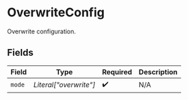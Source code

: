 # OverwriteConfig

Overwrite configuration.


## Fields

| Field                  | Type                   | Required               | Description            |
| ---------------------- | ---------------------- | ---------------------- | ---------------------- |
| `mode`                 | *Literal["overwrite"]* | :heavy_check_mark:     | N/A                    |